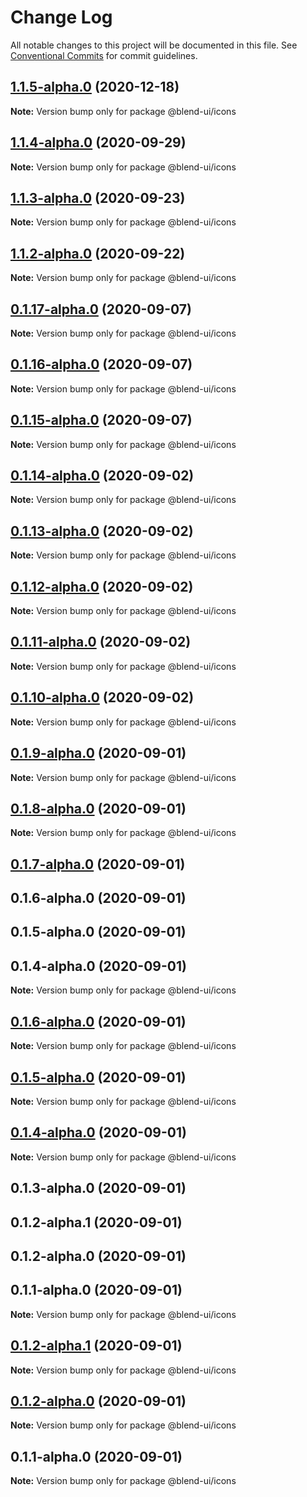 # Change Log

All notable changes to this project will be documented in this file.
See [Conventional Commits](https://conventionalcommits.org) for commit guidelines.

## [1.1.5-alpha.0](https://prifina-admin/prifina/blend-ui/compare/@blend-ui/icons@1.1.4-alpha.0...@blend-ui/icons@1.1.5-alpha.0) (2020-12-18)

**Note:** Version bump only for package @blend-ui/icons





## [1.1.4-alpha.0](https://github.com/prifina/blend-ui/compare/@blend-ui/icons@1.1.3-alpha.0...@blend-ui/icons@1.1.4-alpha.0) (2020-09-29)

**Note:** Version bump only for package @blend-ui/icons





## [1.1.3-alpha.0](https://github.com/prifina/blend-ui/compare/@blend-ui/icons@1.1.2-alpha.0...@blend-ui/icons@1.1.3-alpha.0) (2020-09-23)

**Note:** Version bump only for package @blend-ui/icons





## [1.1.2-alpha.0](https://github.com/prifina/blend-ui/compare/@blend-ui/icons@0.1.17-alpha.0...@blend-ui/icons@1.1.2-alpha.0) (2020-09-22)

**Note:** Version bump only for package @blend-ui/icons





## [0.1.17-alpha.0](https://github.com/prifina/blend-ui/compare/@blend-ui/icons@0.1.16-alpha.0...@blend-ui/icons@0.1.17-alpha.0) (2020-09-07)

**Note:** Version bump only for package @blend-ui/icons





## [0.1.16-alpha.0](https://github.com/prifina/blend-ui/compare/@blend-ui/icons@0.1.15-alpha.0...@blend-ui/icons@0.1.16-alpha.0) (2020-09-07)

**Note:** Version bump only for package @blend-ui/icons





## [0.1.15-alpha.0](https://github.com/prifina/blend-ui/compare/@blend-ui/icons@0.1.14-alpha.0...@blend-ui/icons@0.1.15-alpha.0) (2020-09-07)

**Note:** Version bump only for package @blend-ui/icons





## [0.1.14-alpha.0](https://github.com/prifina/blend-ui/compare/@blend-ui/icons@0.1.13-alpha.0...@blend-ui/icons@0.1.14-alpha.0) (2020-09-02)

**Note:** Version bump only for package @blend-ui/icons





## [0.1.13-alpha.0](https://github.com/prifina/blend-ui/compare/@blend-ui/icons@0.1.12-alpha.0...@blend-ui/icons@0.1.13-alpha.0) (2020-09-02)

**Note:** Version bump only for package @blend-ui/icons





## [0.1.12-alpha.0](https://github.com/prifina/blend-ui/compare/@blend-ui/icons@0.1.11-alpha.0...@blend-ui/icons@0.1.12-alpha.0) (2020-09-02)

**Note:** Version bump only for package @blend-ui/icons





## [0.1.11-alpha.0](https://github.com/prifina/blend-ui/compare/@blend-ui/icons@0.1.10-alpha.0...@blend-ui/icons@0.1.11-alpha.0) (2020-09-02)

**Note:** Version bump only for package @blend-ui/icons





## [0.1.10-alpha.0](https://github.com/prifina/blend-ui/compare/@blend-ui/icons@0.1.9-alpha.0...@blend-ui/icons@0.1.10-alpha.0) (2020-09-02)

**Note:** Version bump only for package @blend-ui/icons





## [0.1.9-alpha.0](https://github.com/prifina/blend-ui/compare/@blend-ui/icons@0.1.8-alpha.0...@blend-ui/icons@0.1.9-alpha.0) (2020-09-01)

**Note:** Version bump only for package @blend-ui/icons





## [0.1.8-alpha.0](https://github.com/prifina/blend-ui/compare/@blend-ui/icons@0.1.7-alpha.0...@blend-ui/icons@0.1.8-alpha.0) (2020-09-01)

**Note:** Version bump only for package @blend-ui/icons





## [0.1.7-alpha.0](https://github.com/prifina/blend-ui/compare/@blend-ui/icons@0.1.3-alpha.0...@blend-ui/icons@0.1.7-alpha.0) (2020-09-01)



## 0.1.6-alpha.0 (2020-09-01)



## 0.1.5-alpha.0 (2020-09-01)



## 0.1.4-alpha.0 (2020-09-01)

**Note:** Version bump only for package @blend-ui/icons





## [0.1.6-alpha.0](https://github.com/prifina/blend-ui/compare/v0.1.5-alpha.0...v0.1.6-alpha.0) (2020-09-01)

**Note:** Version bump only for package @blend-ui/icons





## [0.1.5-alpha.0](https://github.com/prifina/blend-ui/compare/v0.1.4-alpha.0...v0.1.5-alpha.0) (2020-09-01)

**Note:** Version bump only for package @blend-ui/icons





## [0.1.4-alpha.0](https://github.com/prifina/blend-ui/compare/v0.1.2-alpha.1...v0.1.4-alpha.0) (2020-09-01)

**Note:** Version bump only for package @blend-ui/icons





## 0.1.3-alpha.0 (2020-09-01)



## 0.1.2-alpha.1 (2020-09-01)



## 0.1.2-alpha.0 (2020-09-01)



## 0.1.1-alpha.0 (2020-09-01)

**Note:** Version bump only for package @blend-ui/icons





## [0.1.2-alpha.1](https://github.com/prifina/blend-ui/compare/v0.1.2-alpha.0...v0.1.2-alpha.1) (2020-09-01)

**Note:** Version bump only for package @blend-ui/icons





## [0.1.2-alpha.0](https://github.com/prifina/blend-ui/compare/v0.1.1-alpha.0...v0.1.2-alpha.0) (2020-09-01)

**Note:** Version bump only for package @blend-ui/icons





## 0.1.1-alpha.0 (2020-09-01)

**Note:** Version bump only for package @blend-ui/icons
